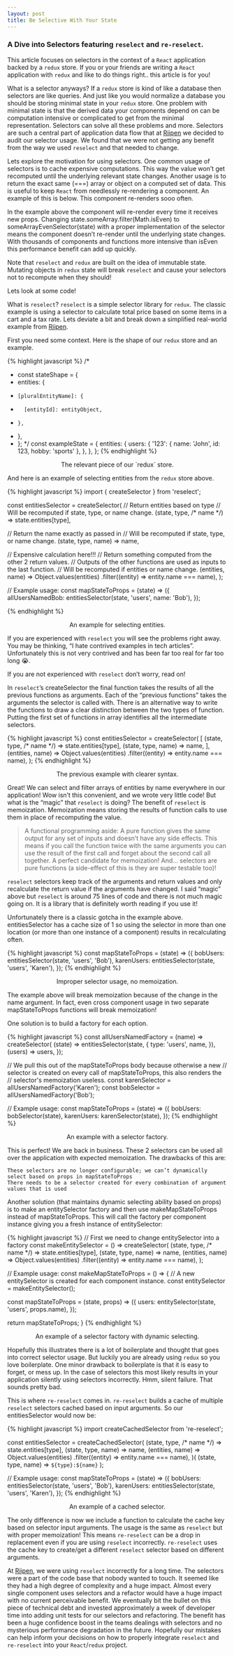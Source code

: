 ```yaml
---
layout: post
title: Be Selective With Your State
---
```


### A Dive into Selectors featuring `reselect` and `re-reselect`.

This article focuses on selectors in the context of a `React` application backed by a `redux` store. If you or your friends are writing a `React` application with `redux` and like to do things right.. this article is for you!

What is a selector anyways? If a `redux` store is kind of like a database then selectors are like queries. And just like you would normalize a database you should be storing minimal state in your `redux` store. One problem with minimal state is that the derived data your components depend on can be computation intensive or complicated to get from the minimal representation. Selectors can solve all these problems and more. Selectors are such a central part of application data flow that at [Riipen](https://riipen.io/landing) we decided to audit our selector usage. We found that we were not getting any benefit from the way we used `reselect` and that needed to change.

Lets explore the motivation for using selectors. One common usage of selectors is to cache expensive computations. This way the value won’t get recomputed until the underlying relevant state changes. Another usage is to return the exact same (===) array or object on a computed set of data. This is useful to keep `React` from needlessly re-rendering a component. An example of this is below.
This component re-renders sooo often.

In the example above the component will re-render every time it receives new props. Changing state.someArray.filter(Math.isEven) to someArrayEvenSelector(state) with a proper implementation of the selector means the component doesn’t re-render until the underlying state changes. With thousands of components and functions more intensive than isEven this performance benefit can add up quickly.

Note that `reselect` and `redux` are built on the idea of immutable state. Mutating objects in `redux` state will break `reselect` and cause your selectors not to recompute when they should!

Lets look at some code!

What is `reselect`? `reselect` is a simple selector library for `redux`. The classic example is using a selector to calculate total price based on some items in a cart and a tax rate. Lets deviate a bit and break down a simplified real-world example from [Riipen](https://riipen.io/landing).

First you need some context. Here is the shape of our `redux` store and an example.

{% highlight javascript %}
/* 
 * const stateShape = {
 *   entities: {
 *     [pluralEntityName]: {
 *       [entityId]: entityObject,
 *     },
 *   },
 * };
 */
const exampleState = {
  entities: {
    users: {
      '123': { name: 'John', id: 123, hobby: 'sports' },
    },
  },
};
{% endhighlight %}
<center>The relevant piece of our `redux` store.</center>

And here is an example of selecting entities from the `redux` store above.

{% highlight javascript %}
import { createSelector } from 'reselect';

const entitiesSelector = createSelector(
  // Return entities based on type
  // Will be recomputed if state, type, or name change.
  (state, type, /* name */) => state.entities[type],
  
  // Return the name exactly as passed in
  // Will be recomputed if state, type, or name change.
  (state, type, name) => name,
  
  // Expensive calculation here!!!
  // Return something computed from the other 2 return values.
  // Outputs of the other functions are used as inputs to the last function.
  // Will be recomputed if entities or name change. 
  (entities, name) => 
    Object.values(entities)
      .filter((entity) => entity.name === name),
);

// Example usage:
const mapStateToProps = (state) => ({
  allUsersNamedBob: entitiesSelector(state, 'users', name: 'Bob'),
});

{% endhighlight %}
<center>An example for selecting entities.</center>

If you are experienced with `reselect` you will see the problems right away. You may be thinking, “I hate contrived examples in tech articles”. Unfortunately this is not very contrived and has been far too real for far too long 😭.

If you are not experienced with `reselect` don’t worry, read on!

In `reselect`’s createSelector the final function takes the results of all the previous functions as arguments. Each of the “previous functions” takes the arguments the selector is called with. There is an alternative way to write the functions to draw a clear distinction between the two types of function. Putting the first set of functions in array identifies all the intermediate selectors.

{% highlight javascript %}
const entitiesSelector = createSelector(
  [
    (state, type, /* name */) => state.entities[type],
    (state, type, name) => name,
  ],
  (entities, name) =>
    Object.values(entities)
      .filter((entity) => entity.name === name),
);
{% endhighlight %}
<center>The previous example with clearer syntax.</center>

Great! We can select and filter arrays of entities by name everywhere in our application! Wow isn’t this convenient, and we wrote very little code! But what is the “magic” that `reselect` is doing? The benefit of `reselect` is memoization. Memoization means storing the results of function calls to use them in place of recomputing the value.

>A functional programming aside: A pure function gives the same output for any set of inputs and doesn’t have any side effects. This means if you call the function twice with the same arguments you can use the result of the first call and forget about the second call all together. A perfect candidate for memoization! And… selectors are pure functions (a side-effect of this is they are super testable too)!

`reselect` selectors keep track of the arguments and return values and only recalculate the return value if the arguments have changed. I said “magic” above but `reselect` is around 75 lines of code and there is not much magic going on. It is a library that is definitely worth reading if you use it!

Unfortunately there is a classic gotcha in the example above. entitiesSelector has a cache size of 1 so using the selector in more than one location (or more than one instance of a component) results in recalculating often.

{% highlight javascript %}
const mapStateToProps = (state) => ({
  bobUsers: entitiesSelector(state, 'users', 'Bob'),
  karenUsers: entitiesSelector(state, 'users', 'Karen'),
});
{% endhighlight %}
<center>Improper selector usage, no memoization.</center>

The example above will break memoization because of the change in the name argument. In fact, even cross component usage in two separate mapStateToProps functions will break memoization!

One solution is to build a factory for each option.

{% highlight javascript %}
const allUsersNamedFactory = (name) => createSelector(
  (state) => entitiesSelector(state, {
    type: 'users',
    name,
  }),
  (users) => users,
});

// We pull this out of the mapStateToProps body because otherwise a new 
// selector is created on every call of mapStateToProps, this also renders the
// selector's memoization useless.
const karenSelector = allUsersNamedFactory('Karen');
const bobSelector = allUsersNamedFactory('Bob');

// Example usage:
const mapStateToProps = (state) => ({
  bobUsers: bobSelector(state),
  karenUsers: karenSelector(state),
});
{% endhighlight %}
<center>An example with a selector factory.</center>

This is perfect! We are back in business. These 2 selectors can be used all over the application with expected memoization. The drawbacks of this are:

    These selectors are no longer configurable; we can’t dynamically select based on props in mapStateToProps
    There needs to be a selector created for every combination of argument values that is used

Another solution (that maintains dynamic selecting ability based on props) is to make an entitySelector factory and then use makeMapStateToProps instead of mapStateToProps. This will call the factory per component instance giving you a fresh instance of entitySelector:

{% highlight javascript %}
// First we need to change entitySelector into a factory
const makeEntitySelector = () => createSelector(
  (state, type, /* name */) => state.entities[type],
  (state, type, name) => name,
  (entities, name) => 
    Object.values(entities)
      .filter((entity) => entity.name === name),
);

// Example usage:
const makeMapStateToProps = () => {
  // A new entitySelector is created for each component instance.
  const entitySelector = makeEntitySelector();

  const mapStateToProps = (state, props) => ({
    users: entitySelector(state, 'users', props.name),
  });

  return mapStateToProps;
}
{% endhighlight %}
<center>An example of a selector factory with dynamic selecting.</center>

Hopefully this illustrates there is a lot of boilerplate and thought that goes into correct selector usage. But luckily you are already using `redux` so you love boilerplate. One minor drawback to boilerplate is that it is easy to forget, or mess up. In the case of selectors this most likely results in your application silently using selectors incorrectly. Hmm, silent failure. That sounds pretty bad.

This is where `re-reselect` comes in. `re-reselect` builds a cache of multiple `reselect` selectors cached based on input arguments. So our entitiesSelector would now be:

{% highlight javascript %}
import createCachedSelector from 're-reselect';

const entitiesSelector = createCachedSelector(
  (state, type, /* name */) => state.entities[type],
  (state, type, name) => name,
  (entities, name) => 
    Object.values(entities)
      .filter((entity) => entity.name === name),
)(
  (state, type, name) => `${type}:${name}`
);

// Example usage:
const mapStateToProps = (state) => ({
  bobUsers: entitiesSelector(state, 'users', 'Bob'),
  karenUsers: entitiesSelector(state, 'users', 'Karen'),
});
{% endhighlight %}
<center>An example of a cached selector.</center>

The only difference is now we include a function to calculate the cache key based on selector input arguments. The usage is the same as `reselect` but with proper memoization! This means `re-reselect` can be a drop in replacement even if you are using `reselect` incorrectly. `re-reselect` uses the cache key to create/get a different `reselect` selector based on different arguments.

At [Riipen](https://riipen.io/landing), we were using `reselect` incorrectly for a long time. The selectors were a part of the code base that nobody wanted to touch. It seemed like they had a high degree of complexity and a huge impact. Almost every single component uses selectors and a refactor would have a huge impact with no current perceivable benefit. We eventually bit the bullet on this piece of technical debt and invested approximately a week of developer time into adding unit tests for our selectors and refactoring. The benefit has been a huge confidence boost in the teams dealings with selectors and no mysterious performance degradation in the future. Hopefully our mistakes can help inform your decisions on how to properly integrate `reselect` and `re-reselect` into your `React`/`redux` project.
